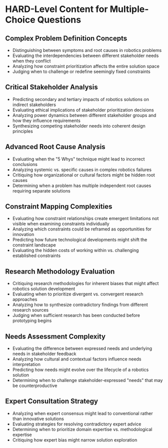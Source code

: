 # HARD-Level Content for Multiple-Choice Questions

## Complex Problem Definition Concepts
- Distinguishing between symptoms and root causes in robotics problems
- Evaluating the interdependencies between different stakeholder needs when they conflict
- Analyzing how constraint prioritization affects the entire solution space
- Judging when to challenge or redefine seemingly fixed constraints

## Critical Stakeholder Analysis
- Predicting secondary and tertiary impacts of robotics solutions on indirect stakeholders
- Evaluating ethical implications of stakeholder prioritization decisions
- Analyzing power dynamics between different stakeholder groups and how they influence requirements
- Synthesizing competing stakeholder needs into coherent design principles

## Advanced Root Cause Analysis
- Evaluating when the "5 Whys" technique might lead to incorrect conclusions
- Analyzing systemic vs. specific causes in complex robotics failures
- Critiquing how organizational or cultural factors might be hidden root causes
- Determining when a problem has multiple independent root causes requiring separate solutions

## Constraint Mapping Complexities
- Evaluating how constraint relationships create emergent limitations not visible when examining constraints individually
- Analyzing which constraints could be reframed as opportunities for innovation
- Predicting how future technological developments might shift the constraint landscape
- Evaluating the hidden costs of working within vs. challenging established constraints

## Research Methodology Evaluation
- Critiquing research methodologies for inherent biases that might affect robotics solution development
- Evaluating when to prioritize divergent vs. convergent research approaches
- Analyzing how to synthesize contradictory findings from different research sources
- Judging when sufficient research has been conducted before prototyping begins

## Needs Assessment Complexity
- Evaluating the difference between expressed needs and underlying needs in stakeholder feedback
- Analyzing how cultural and contextual factors influence needs interpretation
- Predicting how needs might evolve over the lifecycle of a robotics solution
- Determining when to challenge stakeholder-expressed "needs" that may be counterproductive

## Expert Consultation Strategy
- Analyzing when expert consensus might lead to conventional rather than innovative solutions
- Evaluating strategies for resolving contradictory expert advice
- Determining when to prioritize domain expertise vs. methodological expertise
- Critiquing how expert bias might narrow solution exploration